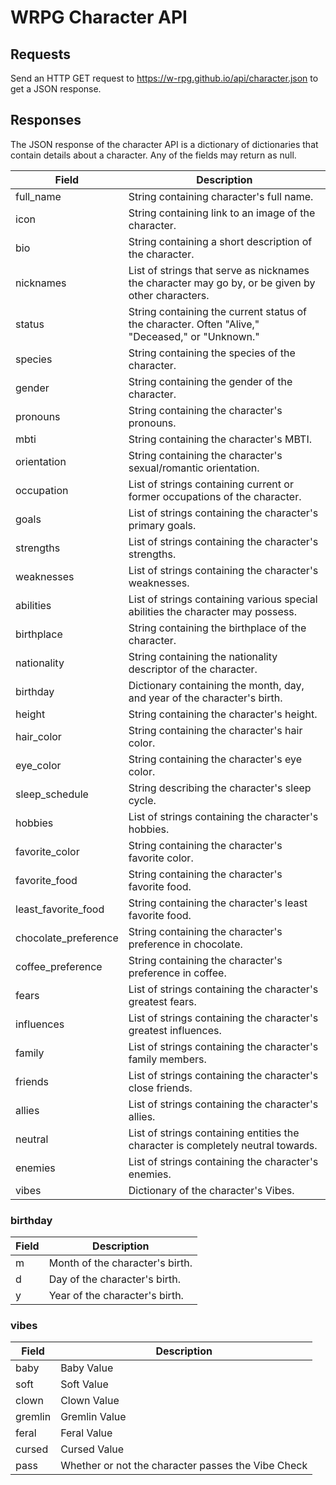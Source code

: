 # WRPG Character API

## Requests

Send an HTTP GET request to <https://w-rpg.github.io/api/character.json> to get a JSON response.

## Responses

The JSON response of the character API is a dictionary of dictionaries that contain details about a character. Any of the fields may return as null.

|Field|Description|
|-----|-----------|
|full_name|String containing character's full name.|
|icon|String containing link to an image of the character.|
|bio|String containing a short description of the character.|
|nicknames|List of strings that serve as nicknames the character may go by, or be given by other characters.|
|status|String containing the current status of the character. Often "Alive," "Deceased," or "Unknown."|
|species|String containing the species of the character.|
|gender|String containing the gender of the character.|
|pronouns|String containing the character's pronouns.|
|mbti|String containing the character's MBTI.|
|orientation|String containing the character's sexual/romantic orientation.|
|occupation|List of strings containing current or former occupations of the character.|
|goals|List of strings containing the character's primary goals.|
|strengths|List of strings containing the character's strengths.|
|weaknesses|List of strings containing the character's weaknesses.|
|abilities|List of strings containing various special abilities the character may possess.|
|birthplace|String containing the birthplace of the character.|
|nationality|String containing the nationality descriptor of the character.|
|birthday|Dictionary containing the month, day, and year of the character's birth.|
|height|String containing the character's height.|
|hair_color|String containing the character's hair color.|
|eye_color|String containing the character's eye color.|
|sleep_schedule|String describing the character's sleep cycle.|
|hobbies|List of strings containing the character's hobbies.|
|favorite_color|String containing the character's favorite color.|
|favorite_food|String containing the character's favorite food.|
|least_favorite_food|String containing the character's least favorite food.|
|chocolate_preference|String containing the character's preference in chocolate.|
|coffee_preference|String containing the character's preference in coffee.|
|fears|List of strings containing the character's greatest fears.|
|influences|List of strings containing the character's greatest influences.|
|family|List of strings containing the character's family members.|
|friends|List of strings containing the character's close friends.|
|allies|List of strings containing the character's allies.|
|neutral|List of strings containing entities the character is completely neutral towards.|
|enemies|List of strings containing the character's enemies.|
|vibes|Dictionary of the character's Vibes.|

### birthday

|Field|Description|
|-----|-----------|
|m|Month of the character's birth.|
|d|Day of the character's birth.|
|y|Year of the character's birth.|

### vibes

|Field|Description|
|-----|-----------|
|baby|Baby Value|
|soft|Soft Value|
|clown|Clown Value|
|gremlin|Gremlin Value|
|feral|Feral Value|
|cursed|Cursed Value|
|pass|Whether or not the character passes the Vibe Check|
